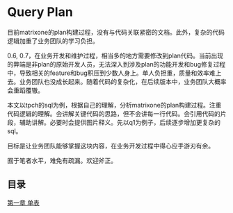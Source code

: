 # Query Plan

目前matrixone的plan构建过程，没有与代码关联紧密的文档。此外，复杂的代码逻辑加重了业务团队的学习负担。

0.6, 0.7，在业务开发和维护过程，相当多的地方需要修改到plan代码。当前出现的弊端是非plan的原始开发人员，无法深入到涉及plan的功能开发和bug修复过程中，导致相关的feature和bug积压到少数人身上。单人负担重，质量和效率难上去。业务团队也没成长起来。随着代码的复杂化，在后续版本中，业务团队大概率会重蹈覆辙。

本文以tpch的sql为例，根据自己的理解，分析matrixone的plan构建过程。注重代码逻辑的理解。会讲解关键代码的思路，但不会讲每一行代码。会引用代码的片段，辅助讲解。必要时会提供图片释义。先以q1为例子，后续逐步增加更复杂的sql。

目标是让业务团队能够掌握这块内容，在业务开发过程中得心应手游刃有余。

囿于笔者水平，难免有疏漏。欢迎斧正。

## 目录

[第一章 单表](./ch1.md)
